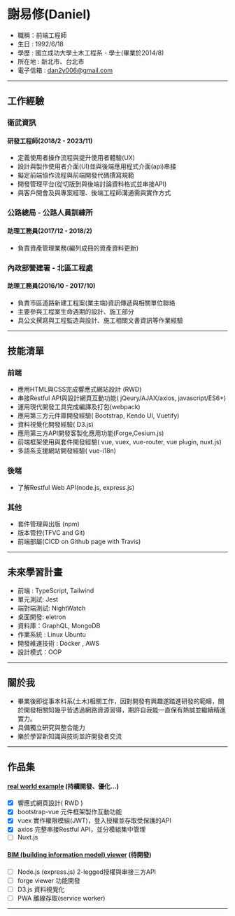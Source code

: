 # 謝易修(Daniel)

+ 職稱：前端工程師
+ 生日 : 1992/6/18
+ 學歷 : 國立成功大學土木工程系 - 學士(畢業於2014/8)
+ 所在地 : 新北市、台北市
+ 電子信箱 : dan2y006@gmail.com

 * * *

## 工作經驗

### 衛武資訊

#### 研發工程師(2018/2 - 2023/11)

+ 定義使用者操作流程與提升使用者體驗(UX)
+ 設計與製作使用者介面(UI)並與後端應用程式介面(api)串接
+ 擬定前端協作流程與前端開發代碼撰寫規範
+ 開發管理平台(從切版到與後端討論資料格式並串接API)
+ 與客戶開會及與專案經理、後端工程師溝通需與實作方式

### 公路總局 - 公路人員訓練所

#### 助理工務員(2017/12 - 2018/2)

+ 負責資產管理業務(編列成冊的資產資料更新)

### 內政部營建署 - 北區工程處

#### 助理工務員(2016/10 - 2017/10)

+ 負責市區道路新建工程案(業主端)資訊傳遞與相關單位聯絡
+ 主要參與工程案生命週期的設計、施工部分
+ 具公文撰寫與工程監造與設計、施工相關文書資訊等作業經驗

* * *
  
## 技能清單

### 前端

+ 應用HTML與CSS完成響應式網站設計 (RWD)
+ 串接Restful API與設計網頁互動功能( jQeury/AJAX/axios, javascript/ES6+)
+ 運用現代開發工具完成編譯及打包(webpack)
+ 應用第三方元件庫開發經驗( Bootstrap, Kendo UI, Vuetify)
+ 資料視覺化開發經驗( D3.js)
+ 應用第三方API開發客製化應用功能(Forge,Cesium.js)
+ 前端框架使用與套件開發經驗( vue, vuex, vue-router, vue plugin, nuxt.js)
+ 多語系支援網站開發經驗( vue-i18n)

### 後端

+ 了解Restful Web API(node.js, express.js)

### 其他

+ 套件管理與出版 (npm)
+ 版本管控(TFVC and Git)
+ 前端部屬(CICD on Github page with Travis)

* * *

## 未來學習計畫

+ 前端 : TypeScript, Tailwind
+ 單元測試: Jest
+ 端對端測試: NightWatch
+ 桌面開發: eletron
+ 資料庫：GraphQL, MongoDB
+ 作業系統 : Linux Ubuntu
+ 開發維運技術 : Docker , AWS
+ 設計模式：OOP

* * *

## 關於我

+ 畢業後即從事本科系(土木)相關工作，因對開發有興趣遂踏進研發的範疇，關於開發相關知幾乎皆透過網路資源習得，期許自我能一直保有熱誠並繼續精進實力。
+ 具備獨立研究與整合能力
+ 樂於學習新知識與技術並許開發者交流

 * * *


## 作品集

#### [real world example](https://danielhsieh0618.github.io/real-world-vue/#/) (持續開發、優化...)
+ [x] 響應式網頁設計( RWD )
+ [x] bootstrap-vue 元件框架製作互動功能
+ [x] vuex 實作權限模組(JWT)，登入授權並存取受保護的API
+ [x] axios 完整串接Restful API，並分模組集中管理
+ [ ] Nuxt.js

#### [BIM (building information model) viewer]() (待開發)
+ [ ] Node.js (express.js) 2-legged授權與串接三方API
+ [ ] forge viewer 功能開發
+ [ ] D3.js 資料視覺化
+ [ ] PWA 離線存取(service worker)

 * * *
